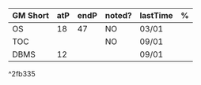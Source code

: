 
| GM Short | atP | endP | noted? | lastTime | % |
| ---- | ---- | ---- | ---- | ---- | ---- |
| OS | 18 | 47 | NO | 03/01 |  |
| TOC |  |  | NO | 09/01 |  |
| DBMS | 12 |  |  | 09/01 |  |

^2fb335

